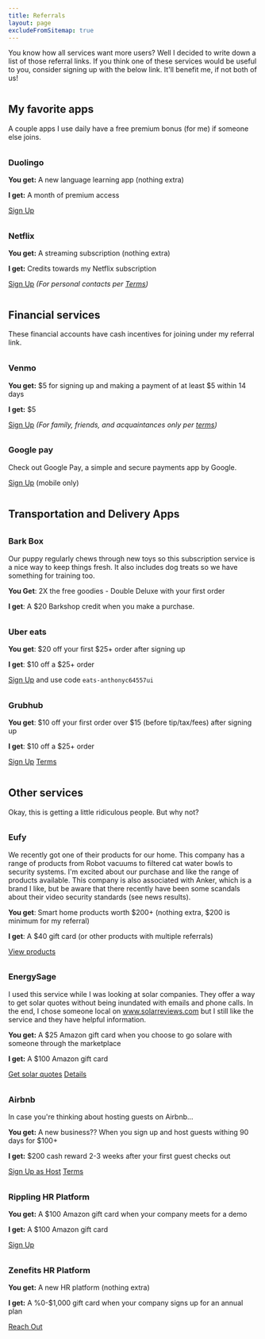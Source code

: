 ```yaml
---
title: Referrals
layout: page
excludeFromSitemap: true
---
```


<style>
h1, h2, h3, h4 {
    margin-top: 2em;
}
</style>

You know how all services want more users? Well I decided to write down a list of those referral links. If you think one of these services would be useful to you, consider signing up with the below link. It'll benefit me, if not both of us!

## My favorite apps

A couple apps I use daily have a free premium bonus (for me) if someone else joins.

### Duolingo

**You get:** A new language learning app (nothing extra)

**I get:** A month of premium access

[Sign Up](https://invite.duolingo.com/BDHTZTB5CWWKSFWWUOA54U4FGA)

### Netflix

**You get:** A streaming subscription (nothing extra)

**I get:** Credits towards my Netflix subscription

[Sign Up](https://www.netflix.com/us/n/c14f14cb-b381-4b24-abe6-c5d0a82960f7) _(For personal contacts per [Terms](https://help.netflix.com/legal/referralterms))_

## Financial services

These financial accounts have cash incentives for joining under my referral link.

### Venmo

**You get:** $5 for signing up and making a payment of at least $5 within 14 days

**I get:** $5

[Sign Up](https://payp.al/ref) _(For family, friends, and acquaintances only per [terms](https://help.venmo.com/hc/en-us/articles/360062742273))_

### Google pay

Check out Google Pay, a simple and secure payments app by Google.

[Sign Up](https://g.co/payinvite/mn0q55y) (mobile only)

## Transportation and Delivery Apps

### Bark Box

Our puppy regularly chews through new toys so this subscription service is a nice way to keep things fresh.
It also includes dog treats so we have something for training too.

**You Get**: 2X the free goodies - Double Deluxe with your first order

**I get**: A $20 Barkshop credit when you make a purchase.

### Uber eats

**You get**: $20 off your first $25+ order after signing up

**I get**: $10 off a $25+ order

[Sign Up](https://ubereats.com/feed?promoCode=eats-anthonyc64557ui) and use code `eats-anthonyc64557ui`

### Grubhub

**You get**: $10 off your first order over $15 (before tip/tax/fees) after signing up

**I get**: $10 off a $25+ order

[Sign Up](https://www.grubhub.com/referral/20e20f60-6c9e-11ea-8c19-b59a8badc50a?utm_source=grubhub.com&utm_medium=content_owned&utm_campaign=growth_refer-a-friend_share-link&utm_content=promo_)
[Terms](https://www.grubhub.com/legal/referral-terms)

## Other services

Okay, this is getting a little ridiculous people. But why not?

### Eufy

We recently got one of their products for our home. This company has a range of products from Robot vacuums to filtered cat water bowls to security systems. I'm excited about our purchase and like the range of products available. This company is also associated with Anker, which is a brand I like, but be aware that there recently have been some scandals about their video security standards (see news results).

**You get**: Smart home products worth $200+ (nothing extra, $200 is minimum for my referral)

**I get**: A $40 gift card (or other products with multiple referrals)

[View products](https://fbuy.io/eufyus/g7fgzsya)

### EnergySage

I used this service while I was looking at solar companies. They offer a way to get solar quotes without being inundated with emails and phone calls. In the end, I chose someone local on www.solarreviews.com but I still like the service and they have helpful information.

**You get:** A $25 Amazon gift card when you choose to go solare with someone through the marketplace

**I get:** A $100 Amazon gift card

[Get solar quotes](https://solarrewards.energysage.com/l/1ANTHONYCIC70/) [Details](https://www.energysage.com/rewards/)

### Airbnb

In case you're thinking about hosting guests on Airbnb...

**You get:** A new business?? When you sign up and host guests withing 90 days for $100+

**I get:** $200 cash reward 2-3 weeks after your first guest checks out

[Sign Up as Host](https://www.airbnb.com/r/anthonyc3710?s=6&t=061n1v) [Terms](https://www.airbnb.com/help/article/2699/referral-and-ambassador-terms-and-conditions)

### Rippling HR Platform

**You get:** A $100 Amazon gift card when your company meets for a demo

**I get:** A $100 Amazon gift card

[Sign Up](https://mbsy.co/63vSrP)

### Zenefits HR Platform

**You get:** A new HR platform (nothing extra)

**I get:** A %0-$1,000 gift card when your company signs up for an annual plan

[Reach Out](/#connect)

